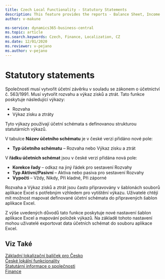 ```yaml
---
title: Czech Local Functionality - Statutory Statements
description: This feature provides the reports - Balance Sheet, Income Statement.
author: v-makune

ms-service: dynamics365-business-central
ms.topic: article
ms.search.keywords: Czech, Finance, Localization, CZ
ms.date: 12/01/2020
ms.reviewer: v-pejano
ms.author: v-pejano
---
```



# Statutory statements

Společnosti musí vytvořit účetní závěrku v souladu se zákonem o účetnictví č. 563/1991.  Musí vytvořit rozvahu a výkaz zisků a ztrát.
Tato funkce poskytuje následující výkazy:

- Rozvaha
- Výkaz zisku a ztráty

Tyto výkazy používají účetní schémata s definovanou strukturou statutárních výkazů.

V tabulce **Název účetního schématu** je v české verzi přidáno nové pole:

- **Typ účetního schématu** – Rozvaha nebo Výkaz zisku a ztrát

V **řádku účetních schémat** jsou v české verzi přidána nová pole:

- **Korekce řady** – odkaz na jiný řádek pro sestavení Rozvahy
- **Typ Aktivní/Pasivní** – Aktiva nebo pasiva pro sestavení Rozvahy
- **Vypočti** – Vždy, Nikdy, Při kladné, Při záporné

Rozvaha a Výkaz zisků a ztrát jsou často připravovány v šablonách souborů aplikace Excel s potřebným vzhledem pro vytištění výkazu. Uživatelé chtějí mít možnost mapovat definované účetní schémata do připravených šablon aplikace Excel.

Z výše uvedených důvodů tato funkce poskytuje nové nastavení šablon aplikace Excel a mapování položek výkazů. Na základě tohoto nastavení mohou uživatelé exportovat data účetních schémat do souboru aplikace Excel.

## Viz Také

[Základní lokalizační balíček pro Česko](ui-extensions-core-localization-pack-cz.md)  
[České lokální funkcionality](czech-local-functionality.md)  
[Statutární informace o společnosti](statutory-company-information.md)  
[Finance](../../finance.md)  
